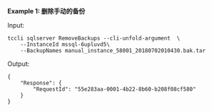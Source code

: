 **Example 1: 删除手动的备份**



Input: 

```
tccli sqlserver RemoveBackups --cli-unfold-argument  \
    --InstanceId mssql-6upluvd5\
    --BackupNames manual_instance_58001_20180702010430.bak.tar
```

Output: 
```
{
    "Response": {
        "RequestId": "55e283aa-0001-4b22-8b60-b208f08cf580"
    }
}
```

